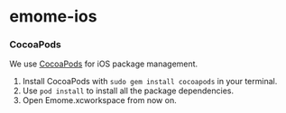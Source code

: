 # emome-ios

### CocoaPods
We use [CocoaPods](https://cocoapods.org/) for iOS package management.
1. Install CocoaPods with `sudo gem install cocoapods` in your terminal.
2. Use `pod install` to install all the package dependencies.
3. Open Emome.xcworkspace from now on.
